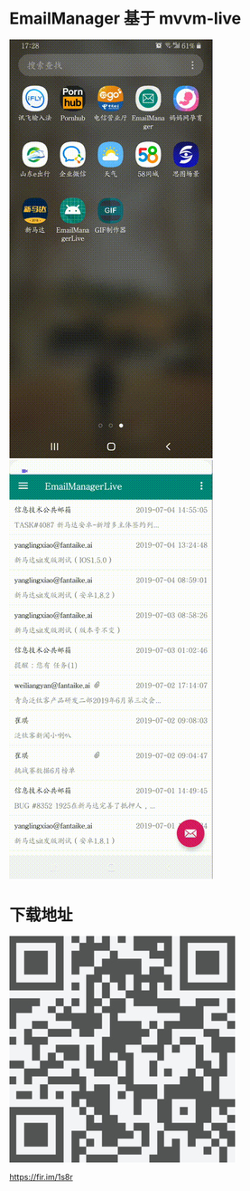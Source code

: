 # EmailManager 基于 mvvm-live

![image](https://github.com/serenadegx/EmailManagerLive/blob/master/1562319274022.gif)
![image](https://github.com/serenadegx/EmailManagerLive/blob/master/1562319374762.gif)

# 下载地址

![image](https://github.com/serenadegx/EmailManagerLive/blob/master/1562319699249.jpg)

https://fir.im/1s8r
